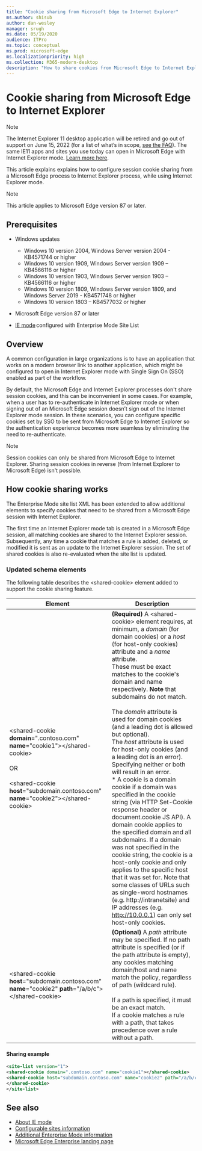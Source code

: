 ```yaml
---
title: "Cookie sharing from Microsoft Edge to Internet Explorer"
ms.author: shisub
author: dan-wesley
manager: srugh
ms.date: 05/19/2020
audience: ITPro
ms.topic: conceptual
ms.prod: microsoft-edge
ms.localizationpriority: high
ms.collection: M365-modern-desktop
description: "How to share cookies from Microsoft Edge to Internet Explorer "
---
```


# Cookie sharing from Microsoft Edge to Internet Explorer

>[!Note]
> The Internet Explorer 11 desktop application will be retired and go out of support on June 15, 2022 (for a list of what’s in scope, [see the FAQ]()). The same IE11 apps and sites you use today can open in Microsoft Edge with Internet Explorer mode. [Learn more here]().

This article explains explains how to configure session cookie sharing from a Microsoft Edge process to Internet Explorer process, while using Internet Explorer mode.

> [!NOTE]
> This article applies to Microsoft Edge version 87 or later.

## Prerequisites

- Windows updates

  - Windows 10 version 2004, Windows Server version 2004 - KB4571744 or higher
  - Windows 10 version 1909, Windows Server version 1909 – KB4566116 or higher
  - Windows 10 version 1903, Windows Server version 1903 – KB4566116 or higher
  - Windows 10 version 1809, Windows Server version 1809, and Windows Server 2019 - KB4571748 or higher
  - Windows 10 version 1803 – KB4577032 or higher

- Microsoft Edge version 87 or later
- [IE mode](./edge-ie-mode.md) configured with Enterprise Mode Site List

## Overview

A common configuration in large organizations is to have an application that works on a modern browser link to another application, which might be configured to open in Internet Explorer mode with Single Sign On (SSO) enabled as part of the workflow.

By default, the Microsoft Edge and Internet Explorer processes don't share session cookies, and this can be inconvenient in some cases. For example, when a user has to re-authenticate in Internet Explorer mode or when signing out of an Microsoft Edge session doesn’t sign out of the Internet Explorer mode session. In these scenarios, you can configure specific cookies set by SSO to be sent from Microsoft Edge to Internet Explorer so the authentication experience becomes more seamless by eliminating the need to re-authenticate.

> [!NOTE]
> Session cookies can only be shared from Microsoft Edge to Internet Explorer. Sharing session cookies in reverse (from Internet Explorer to Microsoft Edge) isn't possible.

## How cookie sharing works

The Enterprise Mode site list XML has been extended to allow additional elements to specify cookies that need to be shared from a Microsoft Edge session with Internet Explorer.  

The first time an Internet Explorer mode tab is created in a Microsoft Edge session, all matching cookies are shared to the Internet Explorer session. Subsequently, any time a cookie that matches a rule is added, deleted, or modified it is sent as an update to the Internet Explorer session. The set of shared cookies is also re-evaluated when the site list is updated.

### Updated schema elements

The following table describes the \<shared-cookie\> element added to support the cookie sharing feature.

| Element| Description |
|-|-|
| \<shared-cookie **domain**=".contoso.com" **name**="cookie1"\>\</shared-cookie\><br><br>OR<br><br>\<shared-cookie **host**="subdomain.contoso.com" **name**="cookie2"\>\</shared-cookie\>   |**(Required)** A \<shared-cookie\> element requires, at minimum, a *domain* (for domain cookies) or a *host* (for host-only cookies) attribute and a *name* attribute.<br>These must be exact matches to the cookie's domain and name respectively. **Note** that subdomains do not match.<br><br>The *domain* attribute is used for domain cookies (and a leading dot is allowed but optional).<br>The *host* attribute is used for host-only cookies (and a leading dot is an error). Specifying neither or both will result in an error.<br>* A cookie is a domain cookie if a domain was specified in the cookie string (via HTTP Set-Cookie response header or document.cookie JS API). A domain cookie applies to the specified domain and all subdomains. If a domain was not specified in the cookie string, the cookie is a host-only cookie and only applies to the specific host that it was set for. Note that some classes of URLs such as single-word hostnames (e.g. http://intranetsite) and IP addresses (e.g. http://10.0.0.1) can only set host-only cookies.    |
| \<shared-cookie **host**="subdomain.contoso.com" **name**="cookie2" **path**="/a/b/c"\>\</shared-cookie\>  | **(Optional)** A *path* attribute may be specified. If no path attribute is specified (or if the path attribute is empty), any cookies matching domain/host and name match the policy, regardless of path (wildcard rule).<br><br>If a path is specified, it must be an exact match.<br>If a cookie matches a rule with a path, that takes precedence over a rule without a path. |

#### Sharing example

```xml
<site-list version="1">
<shared-cookie domain=".contoso.com" name="cookie1"></shared-cookie> 
<shared-cookie host="subdomain.contoso.com" name="cookie2" path="/a/b/c">
</shared-cookie>
</site-list>
```

## See also

- [About IE mode](./edge-ie-mode.md)
- [Configurable sites information](./edge-learnmore-configurable-sites-ie-mode.md)
- [Additional Enterprise Mode information](/internet-explorer/ie11-deploy-guide/enterprise-mode-overview-for-ie11)
- [Microsoft Edge Enterprise landing page](https://aka.ms/EdgeEnterprise)
